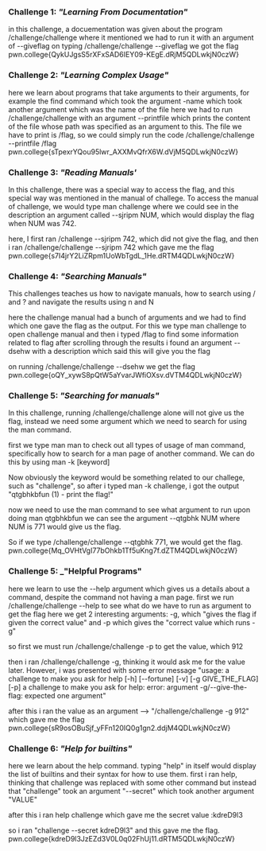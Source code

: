### Challenge 1: _"Learning From Documentation"_
in this challenge, a docuementation was given about the program /challenge/challenge where it mentioned we had to run it with an argument of --giveflag
on typing /challenge/challenge --giveflag we got the flag 
pwn.college{QykUJgsS5rXFxSAD6IEY09-KEgE.dRjM5QDLwkjN0czW}

### Challenge 2: _"Learning Complex Usage"_
here we learn about programs that take arguments to their arguments, for example the find command which took the argument -name which took another argument which was the name of the file
here we had to run /challenge/challenge with an argument --printfile which prints the content of the file whose path was specified as an argument to this.
The file we have to print is /flag, so we could simply run the code /challenge/challenge --printfile /flag
pwn.college{sTpexrYQou95lwr_AXXMvQfrX6W.dVjM5QDLwkjN0czW}

### Challenge 3: _"Reading Manuals'_
In this challenge, there was a special way to access the flag, and this special way was mentioned in the manual of challege.
To access the manual of challenge, we would type man challenge where we could see in the description an argument called --sjripm NUM, which would display the flag when NUM was 742.

here, I first ran /challenge --sjripm 742, which did not give the flag, and then i ran /challenge/challenge --sjripm 742 which gave me the flag
pwn.college{s7I4jrY2LiZRpm1UoWbTgdL_1He.dRTM4QDLwkjN0czW}

### Challenge 4: _"Searching Manuals"_
This challenges teaches us how to navigate manuals, how to search using / and ? and navigate the results using n and N

here the challenge manual had a bunch of arguments and we had to find which one gave the flag as the output.
For this we type man challenge to open challenge manual and then i typed /flag to find some information related to flag
after scrolling through the results i found an argument --dsehw with a description which said this will give you the flag

on running /challenge/challenge --dsehw we get the flag  pwn.college{oQY_xywS8pQtW5aYvarJWfiOXsv.dVTM4QDLwkjN0czW}

### Challenge 5: _"Searching for manuals"_
In this challenge, running /challenge/challenge alone will not give us the flag, instead we need some argument which we need to search for using the man command.

first we type man man to check out all types of usage of man command, specifically how to search for a man page of another command. We can do this by using man -k [keyword]

Now obviously the keyword would be something related to our challege, such as "challenge", so after i typed man -k challenge, i got the output "qtgbhkbfun (1)       - print the flag!" 

now we need to use the man command to see what argument to run
upon doing man qtgbhkbfun we can see the argument --qtgbhk NUM where NUM is 771 would give us the flag.

So if we type /challenge/challenge --qtgbhk 771, we would get the flag.
pwn.college{Mq_OVHtVgI77bOhkb1Tf5uKng7f.dZTM4QDLwkjN0czW}


### Challenge 5: _"Helpful Programs"
here we learn to use the --help argument which gives us a details about a command, despite the command not having a man page.
first we run /challenge/challenge --help to see what do we have to run as argument to get the flag
here we get 2 interesting arguments: -g, which "gives the flag if given the correct value" and -p which gives the "correct value which runs -g"

so first we must run /challenge/challenge -p to get the value, which 912

then i ran /challenge/challenge -g, thinking it would ask me for the value later. However, i was presented with some error message
"usage: a challenge to make you ask for help [-h] [--fortune] [-v] [-g GIVE_THE_FLAG] [-p]
a challenge to make you ask for help: error: argument -g/--give-the-flag: expected one argument"

after this i ran the value as an argument --> "/challenge/challenge -g 912" which gave me the flag pwn.college{sR9osOBuSjf_yFFn120IQ0g1gn2.ddjM4QDLwkjN0czW}

### Challenge 6: _"Help for builtins"_
here we learn about the help command.
typing "help" in itself would display the list of builtins and their syntax for how to use them.
first i ran help, thinking that challenge was replaced with some other command but instead that "challenge" took an argument "--secret" which took another argument "VALUE"

after this i ran help challenge which gave me the secret value :kdreD9l3

so i ran "challenge --secret kdreD9l3" and this gave me the flag.
pwn.college{kdreD9l3JzEZd3V0L0q02FhUj11.dRTM5QDLwkjN0czW}
